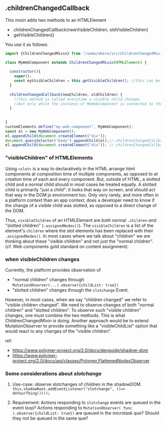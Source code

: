 ## .childrenChangedCallback

This mixin adds two methods to an HTMLElement
 * .childrenChangedCallback(newVisibleChildren, oldVisibleChildren)
 * .getVisibleChildren()

You use it as follows:

```javascript
import {ChildrenChangedMixin} from "/some/where/src/ChildrenChangedMixin.js";

class MyWebComponent extends ChildrenChangedMixin(HTMLElement) {
                                               
  constructor(){
    super();
    const myVisibleChildren = this.getVisibleChildren(); //this can be called even when not connected
  }
  
  childrenChangedCallback(newChildren, oldChildren) {
    //this method is called everytime a visible child changes
    //but only while the instance of MyWebComponent is connected to the DOM.
  }
  
  
}
customElements.define("my-web-component", MyWebComponent);
const el = new MyWebComponent();
el.appendChild(document.createElement("div"));
document.querySelector("body").appendChild(el);//.childrenChangedCallback gets triggered when connected to DOM.
el.appendChild(document.createElement("div")); //.childrenChangedCallback gets triggered when connected and childList changes.
```

### "visibleChildren" of HTMLElements
Using ```<slot>``` is a way to declaratively in the HTML arrange html components at
composition time of multiple components, as opposed to at creation time of each 
and every component. But, outside of HTML, a slotted child and a normal child 
should in most cases be treated equally. A slotted child is primarily "just a child":
it looks that way on screen, and should act that way in the DOM js environment too.
Only very rarely, and more often in a platform context than an app context, 
does a developer need to know if the change of a visible
child was slotted, as opposed to a direct change of the DOM.
   
Thus, ```visibleChildren``` of an HTMLElement are _both_ normal ```.children``` 
_and_ "slotted children" (```.assignedNodes()```).
The ```visibleChildren``` is a list of the element's ```children``` where 
the slot elements has been replaced with their ```.assignedNodes()```.
In most cases where we talk about "children" we are thinking about these 
"visible children" and not _just_ the "normal children". (cf. Web components gold standard on content assignment).

### when visibleChildren changes
Currently, the platform provides observation of
 * "normal children" changes through ```MutationObserver(...).observe({childList: true})```
 * "slotted children" changes through the ```slotchange``` Event.
 
However, in most cases, when we say "children changed" we refer to "visible children changed". 
We need to observe  changes of both "normal children" and "slotted children". 
To observe such "visible children" changes, one must combine the two methods. 
This is what ChildrenChangedMixin is doing.
Another approach would be to extend MutationObserver to provide something like a "visibleChildList" 
option that would react to any changes of the "visible children". 

ref:
 * https://www.polymer-project.org/2.0/docs/devguide/shadow-dom
 * https://www.polymer-project.org/2.0/docs/api/classes/Polymer.FlattenedNodesObserver 
 
 ### Some considerations about _slotchange_ 
 
1) Use-case: observe slotchanges of children in the shadowDOM.
```this.shadowRoot.addEventListener("slotchange", ()=> doYourThing())));```
 
2) Requirement: Actions responding to ```slotchange``` events are queued in the event loop?
Actions responding to ```MutationObserver( func ).observe({childList: true})``` are queued in the microtask que? 
Should they not be queued in the same que?